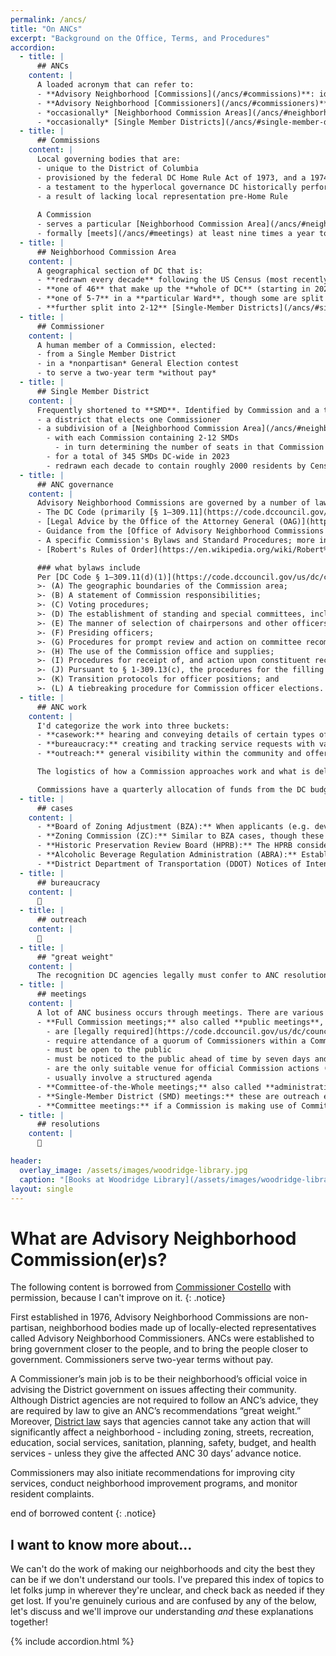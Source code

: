 ```yaml
---
permalink: /ancs/
title: "On ANCs"
excerpt: "Background on the Office, Terms, and Procedures"
accordion: 
  - title: |
      ## ANCs
    content: |
      A loaded acronym that can refer to:
      - **Advisory Neighborhood [Commissions](/ancs/#commissions)**: identified by DC Ward and a letter (e.g. **5C**) these are (very) local governing bodies
      - **Advisory Neighborhood [Commissioners](/ancs/#commissioners)**: an elected member of a Commission
      - *occasionally* [Neighborhood Commission Areas](/ancs/#neighborhood-commission-area), a Commission's geographic jurisidiction
      - *occasionally* [Single Member Districts](/ancs/#single-member-district), political subdivisions of a Neighborhood Commission Area and a single Commissioner's constituency
  - title: |
      ## Commissions
    content: |
      Local governing bodies that are:
      - unique to the District of Columbia
      - provisioned by the federal DC Home Rule Act of 1973, and a 1974 ballot referendum of DC residents
      - a testament to the hyperlocal governance DC historically performed through Civic Groups
      - a result of lacking local representation pre-Home Rule
      
      A Commission
      - serves a particular [Neighborhood Commission Area](/ancs/#neighborhood-commission-area)
      - formally [meets](/ancs/#meetings) at least nine times a year to publicly discuss issues and pass resolutions
  - title: |
      ## Neighborhood Commission Area
    content: |
      A geographical section of DC that is:
      - **redrawn every decade** following the US Census (most recently in 2022, taking effect in 2023)
      - **one of 46** that make up the **whole of DC** (starting in 2023 and until the next redistricting)
      - **one of 5-7** in a **particular Ward**, though some are split between Wards (e.g. 3/4G and 6/8F)
      - **further split into 2-12** [Single-Member Districts](/ancs/#single-member-district)
  - title: |
      ## Commissioner
    content: |
      A human member of a Commission, elected:
      - from a Single Member District
      - in a *nonpartisan* General Election contest
      - to serve a two-year term *without pay*
  - title: |
      ## Single Member District
    content: |
      Frequently shortened to **SMD**. Identified by Commission and a two-digit number (e.g. **5C07**), an SMD is:
      - a district that elects one Commissioner
      - a subdivision of a [Neighborhood Commission Area](/ancs/#neighborhood-commission-area)
        - with each Commission containing 2-12 SMDs
          - in turn determining the number of seats in that Commission
        - for a total of 345 SMDs DC-wide in 2023
        - redrawn each decade to contain roughly 2000 residents by Census numbers
  - title: |
      ## ANC governance
    content: |
      Advisory Neighborhood Commissions are governed by a number of laws, rulings, and texts, including
      - The DC Code (primarily [§ 1–309.11](https://code.dccouncil.gov/us/dc/council/code/sections/1-309.11))
      - [Legal Advice by the Office of the Attorney General (OAG)](https://oag.dc.gov/about-oag/laws-and-legal-opinions/legal-advice-ancs)
      - Guidance from the [Office of Advisory Neighborhood Commissions (OANC)](https://anc.dc.gov/)
      - A specific Commission's Bylaws and Standard Procedures; more info below
      - [Robert's Rules of Order](https://en.wikipedia.org/wiki/Robert%27s_Rules_of_Order), general parliamentary rules that guide interpretation and fill in any missing procedures from the above

      ### what bylaws include
      Per [DC Code § 1–309.11(d)(1)](https://code.dccouncil.gov/us/dc/council/code/sections/1-309.11#(d)(1)):
      >- (A) The geographic boundaries of the Commission area;
      >- (B) A statement of Commission responsibilities;
      >- (C) Voting procedures;
      >- (D) The establishment of standing and special committees, including provisions for giving public notice of all committee meetings;
      >- (E) The manner of selection of chairpersons and other officers;
      >- (F) Presiding officers;
      >- (G) Procedures for prompt review and action on committee recommendations;
      >- (H) The use of the Commission office and supplies;
      >- (I) Procedures for receipt of, and action upon constituent recommendations at both the single-member district and Commission levels;
      >- (J) Pursuant to § 1-309.13(c), the procedures for the filling of a vacancy in the office of treasurer; and
      >- (K) Transition protocols for officer positions; and
      >- (L) A tiebreaking procedure for Commission officer elections.
  - title: |
      ## ANC work
    content: |
      I'd categorize the work into three buckets:
      - **casework:** hearing and conveying details of certain types of projects (examples listed below) within the Commission boundaries and taking the lead on shaping outcomes based on community concerns
      - **bureaucracy:** creating and tracking service requests with various DC (and federal) agencies to secure desired improvements and outcomes for the community
      - **outreach:** general visibility within the community and offering knowledge and support to working groups, community organizations, or the Council

      The logistics of how a Commission approaches work and what is delegated to individual Commissioners depends on the by-laws and formal resolutions of a Commission, as well as the capacity of individual Commissioners. **Official actions** of a Commission must occur in **publicly announced and accessible meetings with a quorum** present, by formal votes on motions. Informational and preparatory matters can be handled in less formal ways as authorized.

      Commissions have a quarterly allocation of funds from the DC budget based on population represented (~$19k annually for a 7-member Commission in 2023, with savings carried forward indefinitely) to spend on basic functions or outreach projects.
  - title: |
      ## cases
    content: |
      - **Board of Zoning Adjustment (BZA):** When applicants (e.g. developers of a building) are seeking minor zoning relief such as higher lot coverage or fewer parking spaces than generally required of a particular zone, they go before the BZA, which will [expect ANCs to marshall community input/feedback](https://handbook.dcoz.dc.gov/anc-resources/anc-participation-in-zoning/) on the project and ideally pass a formal Resolution of Support or Opposition.
      - **Zoning Commission (ZC):** Similar to BZA cases, though these concern larger variances such as changes to [the Zoning Map](https://maps.dcoz.dc.gov/), or Planned Unit Developments (PUDs) where significant variance is granted in exchange for a Community Benefits Agreement (CBA).
      - **Historic Preservation Review Board (HPRB):** The HPRB considers cases of newly protected landmarks or districts, modification of the original L'Enfant street plan, or the adjudication of construction on a protected building for design/material compatibility.
      - **Alcoholic Beverage Regulation Administration (ABRA):** Establishments that serve, sell, or produce alcohol apply for various kinds of licenses that can have any number of limitations or [provisions](https://abra.dc.gov/page/settlement-agreements). ANCs are one of several types of party with standing that can seek to influence the conditions on a business through the license application/renewal process.
      - **District Department of Transportation (DDOT) Notices of Intent (NOIs):** These are [near-final plans](https://ddotwiki.atlassian.net/wiki/spaces/NI/overview?homepageId=2068840522) for the installation/modification of transportation infrastructure. This can include small projects like the installation of a speedhump, or larger ones like significantly reapportioning road space to accomodate protected bike lanes. ANCs are given a chance to comment, and their comments (or formal resolutions of opposition) can significantly delay work.
  - title: |
      ## bureaucracy
    content: |
      🚧
  - title: |
      ## outreach
    content: |
      🚧
  - title: |
      ## "great weight"
    content: |
      The recognition DC agencies legally must confer to ANC resolutions. Commissions formally vote on resolutions of support or opposition to cases before various DC agencies and decision-making bodies. In the absence of a resolution, somebody with business before one of those entities would need to establish work was done to brief the relevant Commission and gain its support. Commissions may also vote for resolutions regarding pending or desired legislative/executive action, which can inform Councilmembers and the Mayor of the will of their constituents. Agencies are supposed to seriously consider concerns raised, though a [DC Auditor investigation](https://dcauditor.org/report/are-ancs-given-great-weight/) found inconsistent results across various agencies.
  - title: |
      ## meetings
    content: |
      A lot of ANC business occurs through meetings. There are various kinds of "ANC meetings" to be aware of, including:
      - **Full Commission meetings;** also called **public meetings**, **regular meetings**, or just **ANC meetings**. These meetings:
        - are [legally required](https://code.dccouncil.gov/us/dc/council/code/sections/1-309.11#(b)(1)) to occur at least nine times a year
        - require attendance of a quorum of Commissioners within a Commission
        - must be open to the public
        - must be noticed to the public ahead of time by seven days and [multiple approved methods](https://code.dccouncil.gov/us/dc/council/code/sections/1-309.11#(c))
        - are the only suitable venue for official Commission actions (e.g. voting on resolutions/letters); any challenge to the above requirements is a challenge to the legitimacy of actions taken
        - usually involve a structured agenda
      - **Committee-of-the-Whole meetings;** also called **administrative**, **executive**, or **planning** meetings. Any meeting on ANC matters involving a quorum of Commissioners from a single Commission must be public. These hold many similar requirements to the above, but they are unlikely to be structured and *cannot* involve official actions.
      - **Single-Member District (SMD) meetings:** these are outreach events for a single Commissioner to engage with the constituency of their district. These are more common in some parts of DC than others, and do not have any legal requirements or weight. They may be structured as a meeting, or less structured (more like **office hours** than a meeting). They may also be integrated with an activity such a community cleanup event. Commissioners are free to be creative about this type of outreach, or forego it entirely.
      - **Committee meetings:** if a Commission is making use of Committees for focused outreach or fact-finding, there will likely be meetings for these as well. The structure and what legal provisions will vary based on how the Committees and their meetings are set up, though they are generally subject to public meeting requirements.
  - title: |
      ## resolutions
    content: |
      🚧

header:
  overlay_image: /assets/images/woodridge-library.jpg
  caption: "[Books at Woodridge Library](/assets/images/woodridge-library.jpg)"
layout: single
---
```


# What are Advisory Neighborhood Commission(er)s?
The following content is borrowed from [Commissioner Costello](https://anc5b05.com/faqs) with permission, because I can't improve on it.
{: .notice}

First established in 1976, Advisory Neighborhood Commissions are non-partisan, neighborhood bodies made up of locally-elected representatives called Advisory Neighborhood Commissioners. ANCs were established to bring government closer to the people, and to bring the people closer to government. Commissioners serve two-year terms without pay. 

A Commissioner’s main job is to be their neighborhood’s official voice in advising the District government on issues affecting their community. Although District agencies are not required to follow an ANC’s advice, they are required by law to give an ANC’s recommendations “great weight.” Moreover, [District law](https://code.dccouncil.us/us/dc/council/code/sections/1-309.10.html) says that agencies cannot take any action that will significantly affect a neighborhood - including zoning, streets, recreation, education, social services, sanitation, planning, safety, budget, and health services - unless they give the affected ANC 30 days’ advance notice.  

Commissioners may also initiate recommendations for improving city services, conduct neighborhood improvement programs, and monitor resident complaints.  

end of borrowed content
{: .notice}

## I want to know more about...
We can't do the work of making our neighborhoods and city the best they can be if we don't understand our tools. I've prepared this index of topics to let folks jump in wherever they're unclear, and check back as needed if they get lost. If you're genuinely curious and are confused by any of the below, let's discuss and we'll improve our understanding *and* these explanations together!

{% include accordion.html %}